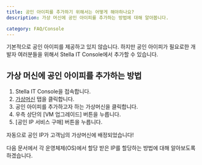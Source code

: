 ```yaml
---
title: 공인 아이피를 추가하기 위해서는 어떻게 해야하나요?
description: 가상 머신에 공인 아이피를 추가하는 방법에 대해 알아봅니다.

category: FAQ/Console
---
```


기본적으로 공인 아이피를 제공하고 있지 않습니다. 하지만 공인 아이피가 필요로한 개발자 여러분들을 위해서 Stella IT Console에서 추가할 수 있습니다.

## 가상 머신에 공인 아이피를 추가하는 방법
1. Stella IT Console을 접속합니다.
2. [가상머신](https://console.stella-it.com/vm) 탭을 클릭합니다.
3. 공인 아이피를 추가하고자 하는 가상머신을 클릭합니다.
4. 우측 상단의 [VM 업그레이드] 버튼을 누릅니다.
5. [공인 IP 서비스 구매] 버튼을 누릅니다.

자동으로 공인 IP가 고객님의 가상머신에 배정되었습니다! 

다음 문서에서 각 운영체제(OS)에서 할당 받은 IP를 할당하는 방법에 대해 알아보도록 하겠습니다.